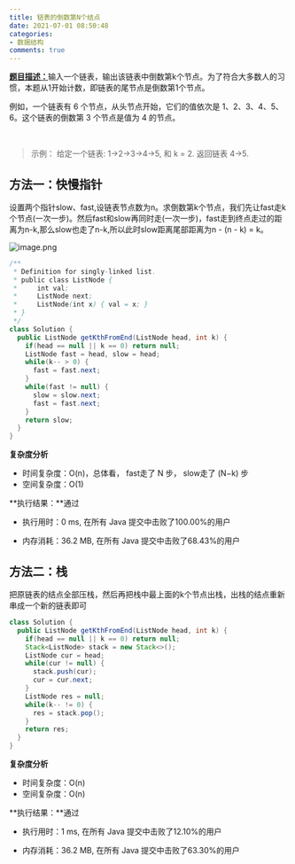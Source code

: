 ```yaml
---
title: 链表的倒数第N个结点
date: 2021-07-01 08:50:48
categories:
- 数据结构
comments: true
---
```


[**题目描述：**](https://leetcode-cn.com/problems/lian-biao-zhong-dao-shu-di-kge-jie-dian-lcof/)输入一个链表，输出该链表中倒数第k个节点。为了符合大多数人的习惯，本题从1开始计数，即链表的尾节点是倒数第1个节点。

例如，一个链表有 6 个节点，从头节点开始，它们的值依次是 1、2、3、4、5、6。这个链表的倒数第 3 个节点是值为 4 的节点。

 <!-- more -->

> 示例：
> 给定一个链表: 1->2->3->4->5, 和 k = 2.
> 返回链表 4->5.




## 方法一：快慢指针

设置两个指针slow、fast,设链表节点数为n。求倒数第k个节点，我们先让fast走k个节点(一次一步)。然后fast和slow再同时走(一次一步)，fast走到终点走过的距离为n-k,那么slow也走了n-k,所以此时slow距离尾部距离为n - (n - k) = k。

![image.png](https://pic.leetcode-cn.com/1624546460-LLGLvG-image.png)

```java
/**
 * Definition for singly-linked list.
 * public class ListNode {
 *     int val;
 *     ListNode next;
 *     ListNode(int x) { val = x; }
 * }
 */
class Solution {
  public ListNode getKthFromEnd(ListNode head, int k) {
    if(head == null || k == 0) return null;
    ListNode fast = head, slow = head;
    while(k-- > 0) {
      fast = fast.next;
    }
    while(fast != null) {
      slow = slow.next;
      fast = fast.next;
    }
    return slow;
  }
}
```

**复杂度分析**

- 时间复杂度：O(n)，总体看， fast走了 N 步， slow走了 (N−k) 步
- 空间复杂度：O(1)

**执行结果：**通过

- 执行用时：0 ms, 在所有 Java 提交中击败了100.00%的用户

- 内存消耗：36.2 MB, 在所有 Java 提交中击败了68.43%的用户



## 方法二：栈

把原链表的结点全部压栈，然后再把栈中最上面的k个节点出栈，出栈的结点重新串成一个新的链表即可

```java
class Solution {
  public ListNode getKthFromEnd(ListNode head, int k) {
    if(head == null || k == 0) return null;
    Stack<ListNode> stack = new Stack<>();
    ListNode cur = head;
    while(cur != null) {
      stack.push(cur);
      cur = cur.next;
    }
    ListNode res = null;
    while(k-- != 0) {
      res = stack.pop();
    }
    return res;
  }
}
```

**复杂度分析**

- 时间复杂度：O(n)
- 空间复杂度：O(n)

**执行结果：**通过

- 执行用时：1 ms, 在所有 Java 提交中击败了12.10%的用户

- 内存消耗：36.2 MB, 在所有 Java 提交中击败了63.30%的用户

